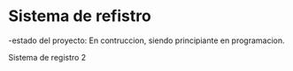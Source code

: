 <h1> Sistema de refistro </h1>

-estado del proyecto: En contruccion, siendo principiante en programacion.

Sistema de registro 2
